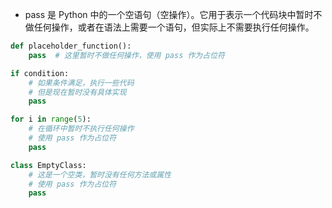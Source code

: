 - pass 是 Python 中的一个空语句（空操作）。它用于表示一个代码块中暂时不做任何操作，或者在语法上需要一个语句，但实际上不需要执行任何操作。
```python
def placeholder_function():
    pass  # 这里暂时不做任何操作，使用 pass 作为占位符

if condition:
    # 如果条件满足，执行一些代码
    # 但是现在暂时没有具体实现
    pass

for i in range(5):
    # 在循环中暂时不执行任何操作
    # 使用 pass 作为占位符
    pass

class EmptyClass:
    # 这是一个空类，暂时没有任何方法或属性
    # 使用 pass 作为占位符
    pass

```
